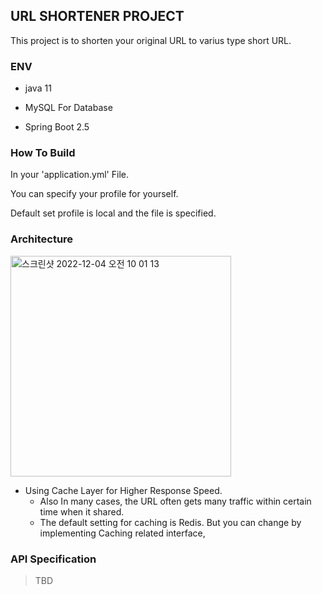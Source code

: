 ## URL SHORTENER PROJECT

This project is to shorten your original URL to varius type short URL.

### ENV 
- java 11

- MySQL For Database

- Spring Boot 2.5


### How To Build

In your 'application.yml' File.

You can specify your profile for yourself.


Default set profile is local and the file is specified.


### Architecture
<img width="353" alt="스크린샷 2022-12-04 오전 10 01 13" src="https://user-images.githubusercontent.com/64317196/205469292-2fa220b7-fbaf-4186-8a6c-74f8784a8e8f.png">

- Using Cache Layer for Higher Response Speed.
  - Also In many cases, the URL often gets many traffic within certain time when it shared.
  - The default setting for caching is Redis. But you can change by implementing Caching related interface,

### API Specification
> TBD
